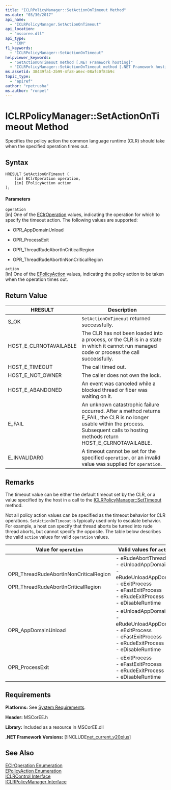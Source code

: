 ```yaml
---
title: "ICLRPolicyManager::SetActionOnTimeout Method"
ms.date: "03/30/2017"
api_name: 
  - "ICLRPolicyManager.SetActionOnTimeout"
api_location: 
  - "mscoree.dll"
api_type: 
  - "COM"
f1_keywords: 
  - "ICLRPolicyManager::SetActionOnTimeout"
helpviewer_keywords: 
  - "SetActionOnTimeout method [.NET Framework hosting]"
  - "ICLRPolicyManager::SetActionOnTimeout method [.NET Framework hosting]"
ms.assetid: 38439fa1-2b99-4fa8-a6ec-08afc0f83b9c
topic_type: 
  - "apiref"
author: "rpetrusha"
ms.author: "ronpet"
---
```

# ICLRPolicyManager::SetActionOnTimeout Method
Specifies the policy action the common language runtime (CLR) should take when the specified operation times out.  
  
## Syntax  
  
```  
HRESULT SetActionOnTimeout (  
    [in] EClrOperation operation,  
    [in] EPolicyAction action  
);  
```  
  
#### Parameters  
 `operation`  
 [in] One of the [EClrOperation](../../../../docs/framework/unmanaged-api/hosting/eclroperation-enumeration.md) values, indicating the operation for which to specify the timeout action. The following values are supported:  
  
-   OPR_AppDomainUnload  
  
-   OPR_ProcessExit  
  
-   OPR_ThreadRudeAbortInCriticalRegion  
  
-   OPR_ThreadRudeAbortInNonCriticalRegion  
  
 `action`  
 [in] One of the [EPolicyAction](../../../../docs/framework/unmanaged-api/hosting/epolicyaction-enumeration.md) values, indicating the policy action to be taken when the operation times out.  
  
## Return Value  
  
|HRESULT|Description|  
|-------------|-----------------|  
|S_OK|`SetActionOnTimeout` returned successfully.|  
|HOST_E_CLRNOTAVAILABLE|The CLR has not been loaded into a process, or the CLR is in a state in which it cannot run managed code or process the call successfully.|  
|HOST_E_TIMEOUT|The call timed out.|  
|HOST_E_NOT_OWNER|The caller does not own the lock.|  
|HOST_E_ABANDONED|An event was canceled while a blocked thread or fiber was waiting on it.|  
|E_FAIL|An unknown catastrophic failure occurred. After a method returns E_FAIL, the CLR is no longer usable within the process. Subsequent calls to hosting methods return HOST_E_CLRNOTAVAILABLE.|  
|E_INVALIDARG|A timeout cannot be set for the specified `operation`, or an invalid value was supplied for `operation`.|  
  
## Remarks  
 The timeout value can be either the default timeout set by the CLR, or a value specified by the host in a call to the [ICLRPolicyManager::SetTimeout](../../../../docs/framework/unmanaged-api/hosting/iclrpolicymanager-settimeout-method.md) method.  
  
 Not all policy action values can be specified as the timeout behavior for CLR operations. `SetActionOnTimeout` is typically used only to escalate behavior. For example, a host can specify that thread aborts be turned into rude thread aborts, but cannot specify the opposite. The table below describes the valid `action` values for valid `operation` values.  
  
|Value for `operation`|Valid values for `action`|  
|---------------------------|-------------------------------|  
|OPR_ThreadRudeAbortInNonCriticalRegion<br /><br /> OPR_ThreadRudeAbortInCriticalRegion|-   eRudeAbortThread<br />-   eUnloadAppDomain<br />-   eRudeUnloadAppDomain<br />-   eExitProcess<br />-   eFastExitProcess<br />-   eRudeExitProcess<br />-   eDisableRuntime|  
|OPR_AppDomainUnload|-   eUnloadAppDomain<br />-   eRudeUnloadAppDomain<br />-   eExitProcess<br />-   eFastExitProcess<br />-   eRudeExitProcess<br />-   eDisableRuntime|  
|OPR_ProcessExit|-   eExitProcess<br />-   eFastExitProcess<br />-   eRudeExitProcess<br />-   eDisableRuntime|  
  
## Requirements  
 **Platforms:** See [System Requirements](../../../../docs/framework/get-started/system-requirements.md).  
  
 **Header:** MSCorEE.h  
  
 **Library:** Included as a resource in MSCorEE.dll  
  
 **.NET Framework Versions:** [!INCLUDE[net_current_v20plus](../../../../includes/net-current-v20plus-md.md)]  
  
## See Also  
 [EClrOperation Enumeration](../../../../docs/framework/unmanaged-api/hosting/eclroperation-enumeration.md)  
 [EPolicyAction Enumeration](../../../../docs/framework/unmanaged-api/hosting/epolicyaction-enumeration.md)  
 [ICLRControl Interface](../../../../docs/framework/unmanaged-api/hosting/iclrcontrol-interface.md)  
 [ICLRPolicyManager Interface](../../../../docs/framework/unmanaged-api/hosting/iclrpolicymanager-interface.md)
